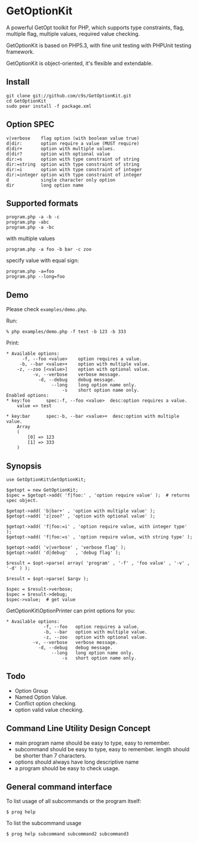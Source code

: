 GetOptionKit
============

A powerful GetOpt toolkit for PHP, which supports type constraints, flag,
multiple flag, multiple values, required value checking.

GetOptionKit is based on PHP5.3, with fine unit testing with PHPUnit
testing framework.

GetOptionKit is object-oriented, it's flexible and extendable.

## Install

    git clone git://github.com/c9s/GetOptionKit.git
    cd GetOptionKit
    sudo pear install -f package.xml

## Option SPEC

    v|verbose    flag option (with boolean value true)
    d|dir:       option require a value (MUST require)
    d|dir+       option with multiple values.
    d|dir?       option with optional value
    dir:=s       option with type constraint of string
    dir:=string  option with type constraint of string
    dir:=i       option with type constraint of integer
    dir:=integer option with type constraint of integer
    d            single character only option
    dir          long option name

## Supported formats

    program.php -a -b -c
    program.php -abc
    program.php -a -bc

with multiple values

    program.php -a foo -b bar -c zoo

specify value with equal sign:

    program.php -a=foo
    program.php --long=foo

## Demo

Please check `examples/demo.php`.

Run:

    % php examples/demo.php -f test -b 123 -b 333

Print:

    * Available options:
          -f, --foo <value>    option requires a value.
         -b, --bar <value>+    option with multiple value.
        -z, --zoo [<value>]    option with optional value.
              -v, --verbose    verbose message.
                -d, --debug    debug message.
                     --long    long option name only.
                         -s    short option name only.
    Enabled options: 
    * key:foo      spec:-f, --foo <value>  desc:option requires a value.
        value => test

    * key:bar      spec:-b, --bar <value>+  desc:option with multiple value.
        Array
        (
            [0] => 123
            [1] => 333
        )

## Synopsis

    use GetOptionKit\GetOptionKit;

    $getopt = new GetOptionKit;
    $spec = $getopt->add( 'f|foo:' , 'option require value' );  # returns spec object.

    $getopt->add( 'b|bar+' , 'option with multiple value' );
    $getopt->add( 'z|zoo?' , 'option with optional value' );

    $getopt->add( 'f|foo:=i' , 'option require value, with integer type' );
    $getopt->add( 'f|foo:=s' , 'option require value, with string type' );

    $getopt->add( 'v|verbose' , 'verbose flag' );
    $getopt->add( 'd|debug'   , 'debug flag' );

    $result = $opt->parse( array( 'program' , '-f' , 'foo value' , '-v' , '-d' ) );

    $result = $opt->parse( $argv );

    $spec = $result->verbose;
    $spec = $result->debug;
    $spec->value;  # get value

GetOptionKit\OptionPrinter can print options for you:

    * Available options:
                  -f, --foo   option requires a value.
                  -b, --bar   option with multiple value.
                  -z, --zoo   option with optional value.
              -v, --verbose   verbose message.
                -d, --debug   debug message.
                     --long   long option name only.
                         -s   short option name only.

## Todo

* Option Group
* Named Option Value.
* Conflict option checking.
* option valid value checking.

## Command Line Utility Design Concept

* main program name should be easy to type, easy to remember.
* subcommand should be easy to type, easy to remember. length should be shorter than 7 characters.
* options should always have long descriptive name
* a program should be easy to check usage.

## General command interface

To list usage of all subcommands or the program itself:

	$ prog help

To list the subcommand usage

	$ prog help subcommand subcommand2 subcommand3

